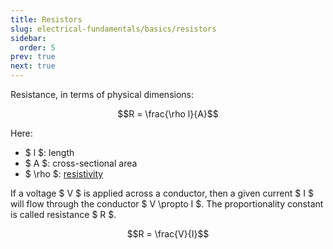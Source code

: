 ```yaml
---
title: Resistors
slug: electrical-fundamentals/basics/resistors
sidebar:
  order: 5
prev: true
next: true
---
```


Resistance, in terms of physical dimensions:

```math
R = \frac{\rho l}{A}
```

Here:

- $ l $: length
- $ A $: cross-sectional area
- $ \rho $:
  [resistivity](/properties-of-materials/electrical-properties/introduction/#resistivity)

If a voltage $ V $ is applied across a conductor, then a given current $ I $
will flow through the conductor $ V \propto I $. The proportionality constant is
called resistance $ R $.

```math
R = \frac{V}{I}
```
